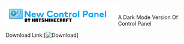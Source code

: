 <a href="#"><img src=Untitled.png width="300" align="left"/></a>

#
A Dark Mode Version Of Control Panel

Download Link:[![Download](https://github.com/NatsMinecraft/New-Control-Panel/releases/)]
